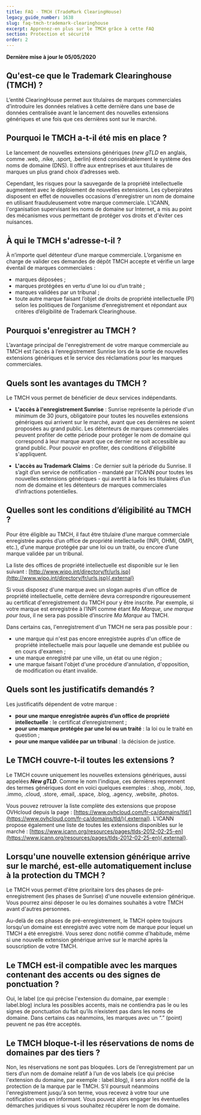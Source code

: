 ```yaml
---
title: FAQ - TMCH (TradeMark ClearingHouse)
legacy_guide_number: 1638
slug: faq-tmch-trademark-clearinghouse
excerpt: Apprenez-en plus sur le TMCH grâce à cette FAQ
section: Protection et sécurité
order: 2
---
```


**Dernière mise à jour le 05/05/2020**

## Qu'est-ce que le Trademark Clearinghouse (TMCH) ?

L’entité ClearingHouse permet aux titulaires de marques commerciales d’introduire les données relatives à cette dernière dans une base de données centralisée avant le lancement des nouvelles extensions génériques et une fois que ces dernières sont sur le marché.

## Pourquoi le TMCH a-t-il été mis en place ?

Le lancement de nouvelles extensions génériques (*new gTLD* en anglais, comme .web, .nike, .sport, .berlin) étend considérablement le système des noms de domaine (DNS). Il offre aux entreprises et aux titulaires de marques un plus grand choix d’adresses web.

Cependant, les risques pour la sauvegarde de la propriété intellectuelle augmentent avec le déploiement de nouvelles extensions. Les cyberpirates disposent en effet de nouvelles occasions d'enregistrer un nom de domaine en utilisant frauduleusement votre marque commerciale. L'ICANN, l'organisation supervisant les noms de domaine sur Internet, a mis au point des mécanismes vous permettant de protéger vos droits et d'éviter ces nuisances.

## À qui le TMCH s'adresse-t-il ?

À n’importe quel détenteur d’une marque commerciale. L’organisme en charge de valider ces demandes de dépôt TMCH accepte et vérifie un large éventail de marques commerciales :

- marques déposées ;
- marques protégées en vertu d'une loi ou d’un traité ;
- marques validées par un tribunal ;
- toute autre marque faisant l’objet de droits de propriété intellectuelle (PI) selon les politiques de l’organisme d’enregistrement et répondant aux critères d’éligibilité de Trademark Clearinghouse.

## Pourquoi s'enregistrer au TMCH ?

L’avantage principal de l'enregistrement de votre marque commerciale au TMCH est l’accès à l’enregistrement Sunrise lors de la sortie de nouvelles extensions génériques et le service des réclamations pour les marques commerciales.

## Quels sont les avantages du TMCH ?

Le TMCH vous permet de bénéficier de deux services indépendants.

- **L'accès à l'enregistrement Sunrise** :
    Sunrise représente la période d'un minimum de 30 jours, obligatoire pour toutes les nouvelles extensions génériques qui arrivent sur le marché, avant que ces dernières ne soient proposées au grand public. Les détenteurs de marques commerciales peuvent profiter de cette période pour protéger le nom de domaine qui correspond à leur marque avant que ce dernier ne soit accessible au grand public. Pour pouvoir en profiter, des conditions d'éligibilité s'appliquent.

- **L'accès au Trademark Claims** :
    Ce dernier suit la période du Sunrise. Il s’agit d’un service de notification - mandaté par l'ICANN pour toutes les nouvelles extensions génériques - qui avertit à la fois les titulaires d’un nom de domaine et les détenteurs de marques commerciales d’infractions potentielles.

## Quelles sont les conditions d’éligibilité au TMCH ?

Pour être éligible au TMCH, il faut être titulaire d’une marque commerciale enregistrée auprès d’un office de propriété intellectuelle (INPI, OHMI, OMPI, etc.), d’une marque protégée par une loi ou un traité, ou encore d’une marque validée par un tribunal.

La liste des offices de propriété intellectuelle est disponible sur le lien suivant : [http://www.wipo.int/directory/fr/urls.jsp](http://www.wipo.int/directory/fr/urls.jsp){.external}

Si vous disposez d'une marque avec un slogan auprès d'un office de propriété intellectuelle, cette dernière devra correspondre rigoureusement au certificat d'enregistrement du TMCH pour y être inscrite. Par exemple, si votre marque est enregistrée à l’INPI comme étant *Ma Marque, une marque pour tous*, il ne sera pas possible d’inscrire *Ma Marque* au TMCH.

Dans certains cas, l'enregistrement d'un TMCH ne sera pas possible pour :

- une marque qui n'est pas encore enregistrée auprès d'un office de propriété intellectuelle mais pour laquelle une demande est publiée ou en cours d'examen ;
- une marque enregistré par une ville, un état ou une région ;
- une marque faisant l'objet d'une procédure d'annulation, d'opposition, de modification ou étant invalide.

## Quels sont les justificatifs demandés ?

Les justificatifs dépendent de votre marque :

- **pour une marque enregistrée auprès d’un office de propriété intellectuelle** : le certificat d’enregistrement ;
- **pour une marque protégée par une loi ou un traité** : la loi ou le traité en question ;
- **pour une marque validée par un tribunal** : la décision de justice.

## Le TMCH couvre-t-il toutes les extensions ?

Le TMCH couvre uniquement les nouvelles extensions génériques, aussi appelées ***New gTLD***. Comme le nom l'indique, ces dernières reprennent des termes génériques dont en voici quelques exemples : .shop, .mobi, .top, .immo, .cloud, .store, .email, .space, .blog, .agency, .website, .photos.

Vous pouvez retrouver la liste complète des extensions que propose OVHcloud depuis la page : [https://www.ovhcloud.com/fr-ca/domains/tld/](https://www.ovhcloud.com/fr-ca/domains/tld/){.external}. L'ICANN propose également une liste de toutes les extensions disponibles sur le marché : [https://www.icann.org/resources/pages/tlds-2012-02-25-en](https://www.icann.org/resources/pages/tlds-2012-02-25-en){.external}.

## Lorsqu'une nouvelle extension générique arrive sur le marché, est-elle automatiquement incluse à la protection du TMCH ?

Le TMCH vous permet d'être prioritaire lors des phases de pré-enregistrement (les phases de Sunrise) d'une nouvelle extension générique. Vous pourrez ainsi déposer le ou les domaines souhaités à votre TMCH avant d'autres personnes.

Au-delà de ces phases de pré-enregistrement, le TMCH opère toujours lorsqu'un domaine est enregistré avec votre nom de marque pour lequel un TMCH a été enregistré. Vous serez donc notifié comme d'habitude, même si une nouvelle extension générique arrive sur le marché après la souscription de votre TMCH.

## Le TMCH est-il compatible avec les marques contenant des accents ou des signes de ponctuation ?

Oui, le label (ce qui précise l'extension du domaine, par exemple : label.blog) inclura les possibles accents, mais ne contiendra pas le ou les signes de ponctuation du fait qu’ils n’existent pas dans les noms de domaine. Dans certains cas néanmoins, les marques avec un “.” (point) peuvent ne pas être acceptés.

## Le TMCH bloque-t-il les réservations de noms de domaines par des tiers ?

Non, les réservations ne sont pas bloquées. Lors de l’enregistrement par un tiers d’un nom de domaine relatif à l’un de vos labels (ce qui précise l'extension du domaine, par exemple : label.blog), il sera alors notifié de la protection de la marque par le TMCH. S’il poursuit néanmoins l'enregistrement jusqu'à son terme, vous recevez à votre tour une notification vous en informant. Vous pouvez alors engager les éventuelles démarches juridiques si vous souhaitez récupérer le nom de domaine.
